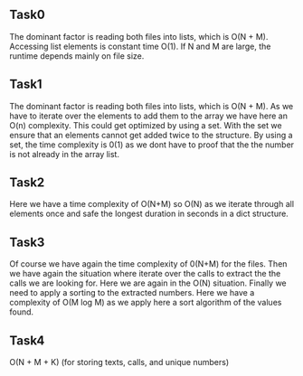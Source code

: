 ## Task0

The dominant factor is reading both files into lists, which is O(N + M).
Accessing list elements is constant time O(1).
If N and M are large, the runtime depends mainly on file size.

## Task1
The dominant factor is reading both files into lists, which is O(N + M).
As we have to iterate over the elements to add them to the array we have here an O(n)
complexity. This could get optimized by using a set. With the set we ensure that an elements
cannot get added twice to the structure. By using a set, the time complexity is 0(1) as we dont
have to proof that the the number is not already in the array list. 

## Task2

Here we have a time complexity of O(N+M) so O(N) as we iterate through all elements once and 
safe the longest duration in seconds in a dict structure. 

## Task3

Of course we have again the time complexity of 0(N+M) for the files. Then we have again the situation
where iterate over the calls to extract the the calls we are looking for. Here we are again in the 
O(N) situation. Finally we need to apply a sorting to the extracted numbers. Here we have a complexity of
O(M log M) as we apply here a sort algorithm of the values found.

## Task4

O(N + M + K) (for storing texts, calls, and unique numbers)

